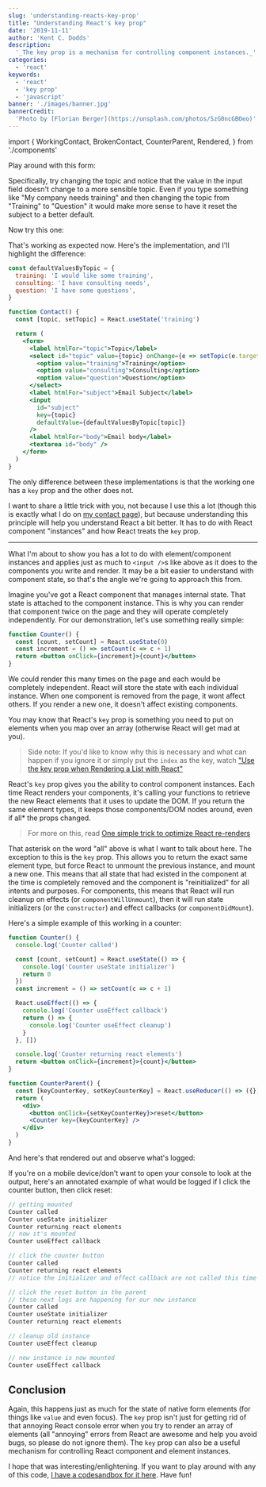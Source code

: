 ```yaml
---
slug: 'understanding-reacts-key-prop'
title: "Understanding React's key prop"
date: '2019-11-11'
author: 'Kent C. Dodds'
description:
  '_The key prop is a mechanism for controlling component instances._'
categories:
  - 'react'
keywords:
  - 'react'
  - 'key prop'
  - 'javascript'
banner: './images/banner.jpg'
bannerCredit:
  'Photo by [Florian Berger](https://unsplash.com/photos/SzG0ncGBOeo)'
---
```


import {
  WorkingContact,
  BrokenContact,
  CounterParent,
  Rendered,
} from './components'

Play around with this form:

<Rendered>
  <BrokenContact />
</Rendered>

Specifically, try changing the topic and notice that the value in the input
field doesn't change to a more sensible topic. Even if you type something like
"My company needs training" and then changing the topic from "Training" to
"Question" it would make more sense to have it reset the subject to a better
default.

Now try this one:

<Rendered>
  <WorkingContact />
</Rendered>

That's working as expected now. Here's the implementation, and I'll highlight
the difference:

```jsx {21}
const defaultValuesByTopic = {
  training: 'I would like some training',
  consulting: 'I have consulting needs',
  question: 'I have some questions',
}

function Contact() {
  const [topic, setTopic] = React.useState('training')

  return (
    <form>
      <label htmlFor="topic">Topic</label>
      <select id="topic" value={topic} onChange={e => setTopic(e.target.value)}>
        <option value="training">Training</option>
        <option value="consulting">Consulting</option>
        <option value="question">Question</option>
      </select>
      <label htmlFor="subject">Email Subject</label>
      <input
        id="subject"
        key={topic}
        defaultValue={defaultValuesByTopic[topic]}
      />
      <label htmlFor="body">Email body</label>
      <textarea id="body" />
    </form>
  )
}
```

The only difference between these implementations is that the working one has a
`key` prop and the other does not.

I want to share a little trick with you, not because I use this a lot (though
this is exactly what I do on [my contact page](/contact)), but because
understanding this principle will help you understand React a bit better. It has
to do with React component "instances" and how React treats the `key` prop.

---

What I'm about to show you has a lot to do with element/component instances and
applies just as much to `<input />`s like above as it does to the components you
write and render. It may be a bit easier to understand with component state, so
that's the angle we're going to approach this from.

Imagine you've got a React component that manages internal state. That state is
attached to the component instance. This is why you can render that component
twice on the page and they will operate completely independently. For our
demonstration, let's use something really simple:

```jsx
function Counter() {
  const [count, setCount] = React.useState(0)
  const increment = () => setCount(c => c + 1)
  return <button onClick={increment}>{count}</button>
}
```

We could render this many times on the page and each would be completely
independent. React will store the state with each individual instance. When one
component is removed from the page, it wont affect others. If you render a new
one, it doesn't affect existing components.

You may know that React's `key` prop is something you need to put on elements
when you map over an array (otherwise React will get mad at you).

> Side note: If you'd like to know why this is necessary and what can happen if
> you ignore it or simply put the `index` as the key, watch
> ["Use the key prop when Rendering a List with React"](https://egghead.io/lessons/react-use-the-key-prop-when-rendering-a-list-with-react?af=5236ad)

React's `key` prop gives you the ability to control component instances. Each
time React renders your components, it's calling your functions to retrieve the
new React elements that it uses to update the DOM. If you return the same
element types, it keeps those components/DOM nodes around, even if all\* the
props changed.

> For more on this, read
> [One simple trick to optimize React re-renders](/blog/optimize-react-re-renders)

That asterisk on the word "all" above is what I want to talk about here. The
exception to this is the `key` prop. This allows you to return the exact same
element type, but force React to unmount the previous instance, and mount a new
one. This means that all state that had existed in the component at the time is
completely removed and the component is "reinitialized" for all intents and
purposes. For components, this means that React will run cleanup on effects (or
`componentWillUnmount`), then it will run state initializers (or the
`constructor`) and effect callbacks (or `componentDidMount`).

Here's a simple example of this working in a counter:

```jsx
function Counter() {
  console.log('Counter called')

  const [count, setCount] = React.useState(() => {
    console.log('Counter useState initializer')
    return 0
  })
  const increment = () => setCount(c => c + 1)

  React.useEffect(() => {
    console.log('Counter useEffect callback')
    return () => {
      console.log('Counter useEffect cleanup')
    }
  }, [])

  console.log('Counter returning react elements')
  return <button onClick={increment}>{count}</button>
}

function CounterParent() {
  const [keyCounterKey, setKeyCounterKey] = React.useReducer(() => ({}))
  return (
    <div>
      <button onClick={setKeyCounterKey}>reset</button>
      <Counter key={keyCounterKey} />
    </div>
  )
}
```

And here's that rendered out and observe what's logged:

<Rendered>
  <CounterParent />
</Rendered>

If you're on a mobile device/don't want to open your console to look at the
output, here's an annotated example of what would be logged if I click the
counter button, then click reset:

```javascript
// getting mounted
Counter called
Counter useState initializer
Counter returning react elements
// now it's mounted
Counter useEffect callback

// click the counter button
Counter called
Counter returning react elements
// notice the initializer and effect callback are not called this time

// click the reset button in the parent
// these next logs are happening for our new instance
Counter called
Counter useState initializer
Counter returning react elements

// cleanup old instance
Counter useEffect cleanup

// new instance is now mounted
Counter useEffect callback
```

## Conclusion

Again, this happens just as much for the state of native form elements (for
things like `value` and even focus). The `key` prop isn't just for getting rid
of that annoying React console error when you try to render an array of elements
(all "annoying" errors from React are awesome and help you avoid bugs, so please
do not ignore them). The `key` prop can also be a useful mechanism for
controlling React component and element instances.

I hope that was interesting/enlightening. If you want to play around with any of
this code,
[I have a codesandbox for it here](https://codesandbox.io/s/concerning-react-keys-onb2g).
Have fun!
